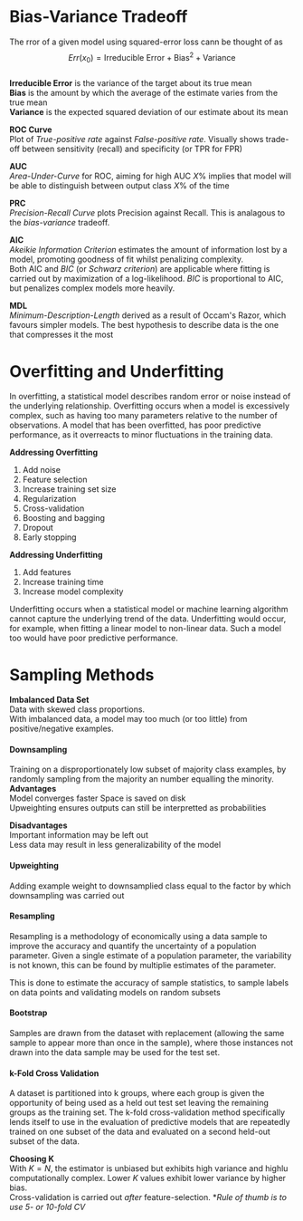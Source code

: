 # Bias-Variance Tradeoff  
The rror of a given model using squared-error loss cann be thought of as
$$
Err(x_0) = \text{Irreducible Error} + \text{Bias}^2 + \text{Variance}
$$  
**Irreducible Error** is the variance of the target about its true mean  
**Bias** is the amount by which the average of the estimate varies from the true mean  
**Variance**  is the expected squared deviation of our estimate about its mean  

**ROC Curve**  
Plot of *True-positive rate* against *False-positive rate*. Visually shows trade-off between sensitivity (recall) and specificity (or TPR for FPR)

**AUC**  
*Area-Under-Curve* for ROC, aiming for high AUC $X\%$ implies that model will be able to distinguish between output class $X\%$ of the time

**PRC**  
*Precision-Recall Curve* plots Precision against Recall. This is analagous to the *bias-variance* tradeoff.

**AIC**  
*Akeikie Information Criterion* estimates the amount of information lost by a model, promoting goodness of fit whilst penalizing complexity.  
Both AIC and *BIC* (or *Schwarz criterion*) are applicable where fitting is carried out by maximization of a log-likelihood. *BIC* is proportional to AIC, but penalizes complex models more heavily.

**MDL**  
*Minimum-Description-Length* derived as a result of Occam's Razor, which favours simpler models. The best hypothesis to describe data is the one that compresses it the most


# Overfitting and Underfitting
In overfitting, a statistical model describes random error or noise instead of the underlying relationship.
Overfitting occurs when a model is excessively complex, such as having too many parameters relative to
the number of observations. A model that has been overfitted, has poor predictive performance, as it
overreacts to minor fluctuations in the training data.

**Addressing Overfitting**  
1. Add noise
2. Feature selection  
3. Increase training set size  
4. Regularization 
5.  Cross-validation  
6. Boosting and bagging  
7. Dropout  
8. Early stopping   


**Addressing Underfitting**  
1. Add features  
2. Increase training time  
3. Increase model complexity  

Underfitting occurs when a statistical model or machine learning algorithm cannot capture the underlying
trend of the data. Underfitting would occur, for example, when fitting a linear model to non-linear data.
Such a model too would have poor predictive performance.



# Sampling Methods
**Imbalanced Data Set**  
Data with skewed class proportions.  
With imbalanced data, a model may too much (or too little) from positive/negative examples. 

#### Downsampling
Training on a disproportionately low subset of majority class examples, by randomly sampling from the majority an number equalling the minority.
**Advantages**  
Model converges faster
Space is saved on disk  
Upweighting ensures outputs can still be interpretted as probabilities

**Disadvantages**  
Important information may be left out  
Less data may result in less generalizability of the model  


#### Upweighting  
Adding example weight to downsamplied class equal to the factor by which downsampling was carried out

#### Resampling
Resampling is a methodology of economically using a data sample to improve the accuracy and quantify the uncertainty of a population parameter. Given a single estimate of a population parameter, the variability is not known, this can be found by multiplie estimates of the parameter. 

This is done to estimate the accuracy of sample statistics, to sample labels on data points and validating models on random subsets

#### Bootstrap
Samples are drawn from the dataset with replacement (allowing the same sample to appear more than once in the sample), where those instances not drawn into the data sample may be used for the test set.

#### k-Fold Cross Validation  
A dataset is partitioned into k groups, where each group is given the opportunity of being used as a held out test set leaving the remaining groups as the training set. The k-fold cross-validation method specifically lends itself to use in the evaluation of predictive models that are repeatedly trained on one subset of the data and evaluated on a second held-out subset of the data.   

**Choosing K**  
With $K=N$, the estimator is unbiased but exhibits high variance and highlu computationally complex. Lower *K* values exhibit lower variance by higher bias.  
Cross-validation is carried out *after* feature-selection.
**Rule of thumb is to use 5- or 10-fold CV*
